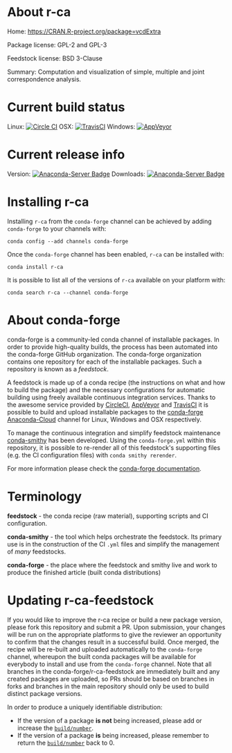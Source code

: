 About r-ca
==========

Home: https://CRAN.R-project.org/package=vcdExtra

Package license: GPL-2 and GPL-3

Feedstock license: BSD 3-Clause

Summary: Computation and visualization of simple, multiple and joint correspondence analysis.



Current build status
====================

Linux: [![Circle CI](https://circleci.com/gh/conda-forge/r-ca-feedstock.svg?style=shield)](https://circleci.com/gh/conda-forge/r-ca-feedstock)
OSX: [![TravisCI](https://travis-ci.org/conda-forge/r-ca-feedstock.svg?branch=master)](https://travis-ci.org/conda-forge/r-ca-feedstock)
Windows: [![AppVeyor](https://ci.appveyor.com/api/projects/status/github/conda-forge/r-ca-feedstock?svg=True)](https://ci.appveyor.com/project/conda-forge/r-ca-feedstock/branch/master)

Current release info
====================
Version: [![Anaconda-Server Badge](https://anaconda.org/conda-forge/r-ca/badges/version.svg)](https://anaconda.org/conda-forge/r-ca)
Downloads: [![Anaconda-Server Badge](https://anaconda.org/conda-forge/r-ca/badges/downloads.svg)](https://anaconda.org/conda-forge/r-ca)

Installing r-ca
===============

Installing `r-ca` from the `conda-forge` channel can be achieved by adding `conda-forge` to your channels with:

```
conda config --add channels conda-forge
```

Once the `conda-forge` channel has been enabled, `r-ca` can be installed with:

```
conda install r-ca
```

It is possible to list all of the versions of `r-ca` available on your platform with:

```
conda search r-ca --channel conda-forge
```


About conda-forge
=================

conda-forge is a community-led conda channel of installable packages.
In order to provide high-quality builds, the process has been automated into the
conda-forge GitHub organization. The conda-forge organization contains one repository
for each of the installable packages. Such a repository is known as a *feedstock*.

A feedstock is made up of a conda recipe (the instructions on what and how to build
the package) and the necessary configurations for automatic building using freely
available continuous integration services. Thanks to the awesome service provided by
[CircleCI](https://circleci.com/), [AppVeyor](http://www.appveyor.com/)
and [TravisCI](https://travis-ci.org/) it is possible to build and upload installable
packages to the [conda-forge](https://anaconda.org/conda-forge)
[Anaconda-Cloud](http://docs.anaconda.org/) channel for Linux, Windows and OSX respectively.

To manage the continuous integration and simplify feedstock maintenance
[conda-smithy](http://github.com/conda-forge/conda-smithy) has been developed.
Using the ``conda-forge.yml`` within this repository, it is possible to re-render all of
this feedstock's supporting files (e.g. the CI configuration files) with ``conda smithy rerender``.

For more information please check the [conda-forge documentation](https://conda-forge.org/docs/).

Terminology
===========

**feedstock** - the conda recipe (raw material), supporting scripts and CI configuration.

**conda-smithy** - the tool which helps orchestrate the feedstock.
                   Its primary use is in the construction of the CI ``.yml`` files
                   and simplify the management of *many* feedstocks.

**conda-forge** - the place where the feedstock and smithy live and work to
                  produce the finished article (built conda distributions)


Updating r-ca-feedstock
=======================

If you would like to improve the r-ca recipe or build a new
package version, please fork this repository and submit a PR. Upon submission,
your changes will be run on the appropriate platforms to give the reviewer an
opportunity to confirm that the changes result in a successful build. Once
merged, the recipe will be re-built and uploaded automatically to the
`conda-forge` channel, whereupon the built conda packages will be available for
everybody to install and use from the `conda-forge` channel.
Note that all branches in the conda-forge/r-ca-feedstock are
immediately built and any created packages are uploaded, so PRs should be based
on branches in forks and branches in the main repository should only be used to
build distinct package versions.

In order to produce a uniquely identifiable distribution:
 * If the version of a package **is not** being increased, please add or increase
   the [``build/number``](http://conda.pydata.org/docs/building/meta-yaml.html#build-number-and-string).
 * If the version of a package **is** being increased, please remember to return
   the [``build/number``](http://conda.pydata.org/docs/building/meta-yaml.html#build-number-and-string)
   back to 0.
